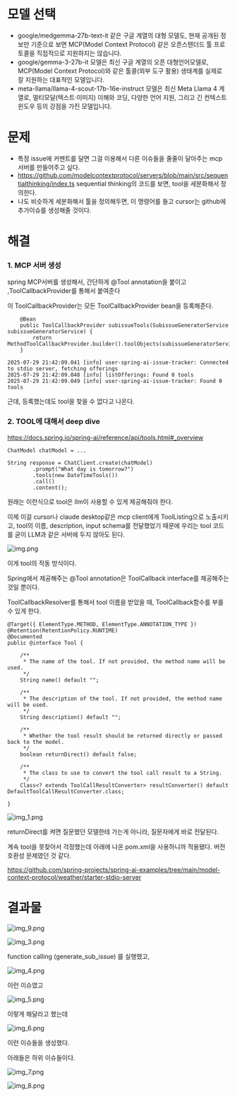 # 모델 선택

- google/medgemma-27b-text-it 같은 구글 계열의 대형 모델도, 현재 공개된 정보만 기준으로 보면 MCP(Model Context Protocol) 같은 오픈스탠더드 툴 프로토콜을 직접적으로 지원하지는 않습니다.
- google/gemma-3-27b-it 모델은 최신 구글 계열의 오픈 대형언어모델로, MCP(Model Context Protocol)와 같은 툴콜(외부 도구 활용) 생태계를 실제로 잘 지원하는 대표적인 모델입니다.
- meta-llama/llama-4-scout-17b-16e-instruct 모델은 최신 Meta Llama 4 계열로, 멀티모달(텍스트·이미지) 이해와 코딩, 다양한 언어 지원, 그리고 긴 컨텍스트 윈도우 등의 강점을 가진 모델입니다.

# 문제 

- 특정 issue에 커멘트를 달면 그걸 이용해서 다른 이슈들을 줄줄이 달아주는 mcp 서버를 만들어주고 싶다.
- https://github.com/modelcontextprotocol/servers/blob/main/src/sequentialthinking/index.ts sequential thinking의 코드를 보면, tool을 세분화해서 정의한다. 
- 나도 비슷하게 세분화해서 툴을 정의해두면, 이 명령어를 들고 cursor는 github에 추가이슈를 생성해줄 것이다.

# 해결


### 1. MCP 서버 생성

spring MCP서버를 생성해서, 간단하게 @Tool annotation을 붙이고 ,ToolCallbackProvider를 통해서 붙여준다

이 ToolCallbackProvider는 모든 ToolCallbackProvider bean을 등록해준다.

```
    @Bean
    public ToolCallbackProvider subissueTools(SubissueGeneratorService subissueGeneratorService) {
        return  MethodToolCallbackProvider.builder().toolObjects(subissueGeneratorService).build();
    }
```

```
2025-07-29 21:42:09.041 [info] user-spring-ai-issue-tracker: Connected to stdio server, fetching offerings
2025-07-29 21:42:09.048 [info] listOfferings: Found 0 tools
2025-07-29 21:42:09.049 [info] user-spring-ai-issue-tracker: Found 0 tools
```

근데, 등록했는데도 tool을 찾을 수 없다고 나온다.



### 2. TOOL에 대해서 deep dive

https://docs.spring.io/spring-ai/reference/api/tools.html#_overview

```
ChatModel chatModel = ...

String response = ChatClient.create(chatModel)
        .prompt("What day is tomorrow?")
        .tools(new DateTimeTools())
        .call()
        .content();

```

원래는 이런식으로 tool은 llm이 사용할 수 있게 제공해줘야 한다. 

이제 이걸 cursor나 claude desktop같은 mcp client에게 ToolListing으로 노출시키고, tool의 이름, description, input schema를 전달했었기 때문에 우리는 tool 코드를 굳이 LLM과 같은 서버에 두지 않아도 된다. 


![img.png](img.png)

이게 tool의 작동 방식이다. 

Spring에서 제공해주는 @Tool annotation은 ToolCallback interface를 제공해주는 것일 뿐이다. 

ToolCallbackResolver를 통해서 tool 이름을 받았을 때, ToolCallback함수를 부를 수 있게 한다. 


```
@Target({ ElementType.METHOD, ElementType.ANNOTATION_TYPE })
@Retention(RetentionPolicy.RUNTIME)
@Documented
public @interface Tool {

	/**
	 * The name of the tool. If not provided, the method name will be used.
	 */
	String name() default "";

	/**
	 * The description of the tool. If not provided, the method name will be used.
	 */
	String description() default "";

	/**
	 * Whether the tool result should be returned directly or passed back to the model.
	 */
	boolean returnDirect() default false;

	/**
	 * The class to use to convert the tool call result to a String.
	 */
	Class<? extends ToolCallResultConverter> resultConverter() default DefaultToolCallResultConverter.class;

}

```

![img_1.png](img_1.png)

returnDirect를 켜면 질문했던 모델한테 가는게 아니라, 질문자에게 바로 전달된다. 

계속 tool을 못찾아서 걱정했는데 아래에 나온 pom.xml을 사용하니까 적용됐다. 버전 호환성 문제였던 것 같다. 

https://github.com/spring-projects/spring-ai-examples/tree/main/model-context-protocol/weather/starter-stdio-server


# 결과물

![img_9.png](img_9.png)

![img_3.png](img_3.png)

function calling (generate_sub_issue) 를 실행했고, 

![img_4.png](img_4.png)

이런 이슈였고

![img_5.png](img_5.png)

이렇게 해달라고 했는데

![img_6.png](img_6.png)

이런 이슈들을 생성했다.

아래들은 하위 이슈들이다.


![img_7.png](img_7.png)

![img_8.png](img_8.png)




